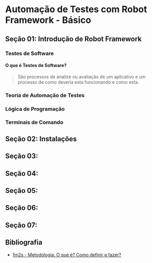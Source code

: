 # Automação de Testes com Robot Framework - Básico

## Seção 01: Introdução de Robot Framework

### Testes de Software
 
#### O que é Testes de Software?

>   São processos  de analize ou avaliação de um aplicativo e um processo de  como deveria esta funcionando e como esta.

### Teoria  de Automação de Testes

### Lógica  de Programação

### Terminais de Comando

## Seção 02:    Instalações 
## Seção 03:
## Seção 04:
## Seção 05:
## Seção 06:
## Seção 07:

## Bibliografia

- [fm2s - Metodologia: O que é? Como definir e fazer?](https://www.fm2s.com.br/blog/metodologia)